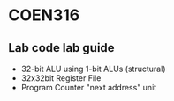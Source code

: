 # COEN316
## Lab code lab guide
- 32-bit ALU using 1-bit ALUs (structural)
- 32x32bit Register File
- Program Counter "next address" unit
